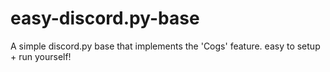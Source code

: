# easy-discord.py-base
A simple discord.py base that implements the 'Cogs' feature. easy to setup + run yourself!

